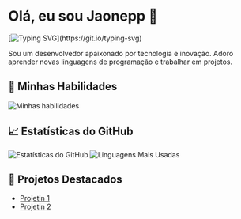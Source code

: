 # Olá, eu sou Jaonepp 👋
[![Typing SVG](https://readme-typing-svg.demolab.com?font=Fira+Code&pause=1000&color=F7E100FA&width=435&lines=Ol%C3%A1+me+chamo+Juan!)](https://git.io/typing-svg)


Sou um desenvolvedor apaixonado por tecnologia e inovação. Adoro aprender novas 
linguagens de programação e trabalhar em projetos.

## 🚀 Minhas Habilidades

![Minhas habilidades](https://go-skill-icons.vercel.app/api/icons?i=html,css,lua,robloxstudio,vscode)





## 📈 Estatísticas do GitHub
![Estatísticas do GitHub](https://github-readme-stats.vercel.app/api?username=jaonepp&show_icons=true&theme=radical)
![Linguagens Mais Usadas](https://github-readme-stats.vercel.app/api/top-langs/?username=jaonepp&layout=compact&theme=radical)

## 🌟 Projetos Destacados
- [Projetin 1](https://github.com/jaonepp/Portifolio-do-jaone)
- [Projetin 2](https://github.com/jaonepp/Portifolio-do-jaone)
